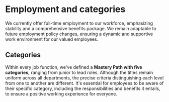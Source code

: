 # Employment and categories

We currently offer full-time employment to our workforce, emphasizing stability and a comprehensive benefits package. We remain adaptable to future employment policy changes, ensuring a dynamic and supportive work environment for our valued employees. 

## Categories
Within every job function, we've defined a **Mastery Path with five categories,** ranging from junior to lead roles. Although the titles remain uniform across all departments, the precise criteria distinguishing each level from one to another are different. It's essential for employees to be aware of their specific category, including the responsibilities and benefits it entails, to ensure a positive working experience for everyone.
